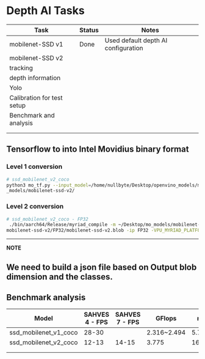 # Depth AI Tasks

| Task  |  Status | Notes|
|---|---|---
| mobilenet-SSD v1 | Done | Used default depth AI configuration
| mobilenet-SSD v2  |   |
| tracking   |   |
| depth information  |   |
| Yolo |   |
| Calibration for test setup  |   |
| Benchmark and analysis  |   |
|   |   |
|   |   |

## Tensorflow to into Intel Movidius binary format
### Level 1 conversion
```bash
# ssd_mobilenet_v2_coco
python3 mo_tf.py --input_model=/home/nullbyte/Desktop/openvino_models/model/ssd_mobilenet_v2_coco/ssd_mobilenet_v2_coco_2018_03_29/frozen_inference_graph.pb --transformations_config extensions/front/tf/ssd_v2_support.json --tensorflow_object_detection_api_pipeline_config /home/nullbyte/Desktop/openvino_models/model/ssd_mobilenet_v2_coco/ssd_mobilenet_v2_coco_2018_03_29/pipeline.config --reverse_input_channels -o ~/Desktop/mo
_models/mobilenet-ssd-v2/
```

### Level 2 conversion
```bash
# ssd_mobilenet_v2_coco - FP32 
 ./bin/aarch64/Release/myriad_compile -m ~/Desktop/mo_models/mobilenet-ssd-v2/frozen_inference_graph.xml -o  ~/Desktop/mo_models/
mobilenet-ssd-v2/FP32/mobilenet-ssd-v2.blob -ip FP32 -VPU_MYRIAD_PLATFORM VPU_MYRIAD_2480 -VPU_NUMBER_OF_SHAVES 4 -VPU_NUMBER_OF_CMX_SLICES 4
```

---
**NOTE**

We need to build a json file based on Output blob dimension and the classes.
---

## Benchmark analysis
| Model  | SAHVES 4 - FPS | SAHVES 7 - FPS  | GFlops  |  mParams |   |
|---|---|---|---|---|---|
| ssd_mobilenet_v1_coco  | 28-30  |   | 2.316~2.494  | 5.783~6.807  |   |
| ssd_mobilenet_v2_coco  | 12-13  |  14-15 | 3.775  | 16.818   |   |
|   |   |   |   |   |   |
|   |   |   |   |   |   |